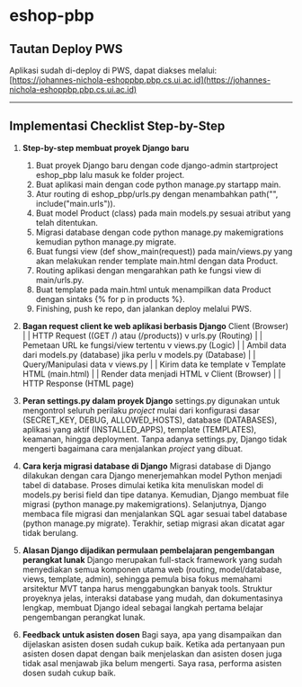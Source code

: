 # eshop-pbp

## Tautan Deploy PWS
Aplikasi sudah di-deploy di PWS, dapat diakses melalui:  
[https://johannes-nichola-eshoppbp.pbp.cs.ui.ac.id](https://johannes-nichola-eshoppbp.pbp.cs.ui.ac.id)

---

## Implementasi Checklist Step-by-Step

1. **Step-by-step membuat proyek Django baru**
    1. Buat proyek Django baru dengan code django-admin startproject eshop_pbp lalu masuk ke folder project.
    2. Buat aplikasi main dengan code python manage.py startapp main.
    3. Atur routing di eshop_pbp/urls.py dengan menambahkan path("", include("main.urls")).
    4. Buat model Product (class) pada main models.py sesuai atribut yang telah ditentukan.
    5. Migrasi database dengan code python manage.py makemigrations kemudian python manage.py migrate.
    6. Buat fungsi view (def show_main(request)) pada main/views.py yang akan melakukan render template main.html dengan data Product.
    7. Routing aplikasi dengan mengarahkan path ke fungsi view di main/urls.py.
    8. Buat template pada main.html untuk menampilkan data Product dengan sintaks {% for p in products %}.
    9. Finishing, push ke repo, dan jalankan deploy melalui PWS.

2. **Bagan request client ke web aplikasi berbasis Django** 
    Client (Browser)
        |
        | HTTP Request ((GET /) atau (/products))
        v
    urls.py (Routing)
        |
        | Pemetaan URL ke fungsi/view tertentu
        v
    views.py (Logic)
        |
        | Ambil data dari models.py (database) jika perlu
        v
    models.py (Database)
        |
        | Query/Manipulasi data
        v
    views.py
        |
        | Kirim data ke template
        v
    Template HTML (main.html)
        |
        | Render data menjadi HTML
        v
    Client (Browser)
        |
        | HTTP Response (HTML page)

3. **Peran settings.py dalam proyek Django**
    settings.py digunakan untuk mengontrol seluruh perilaku *project* mulai dari konfigurasi dasar (SECRET_KEY, DEBUG, ALLOWED_HOSTS), database (DATABASES), aplikasi yang aktif (INSTALLED_APPS), template (TEMPLATES), keamanan, hingga deployment. Tanpa adanya settings.py, Django tidak mengerti bagaimana cara menjalankan *project* yang dibuat.

4. **Cara kerja migrasi database di Django**
    Migrasi database di Django dilakukan dengan cara Django menerjemahkan model Python menjadi tabel di database. Proses dimulai ketika kita menuliskan model di models.py berisi field dan tipe datanya. Kemudian, Django membuat file migrasi (python manage.py makemigrations). Selanjutnya, Django membaca file migrasi dan menjalankan SQL agar sesuai tabel database (python manage.py migrate). Terakhir, setiap migrasi akan dicatat agar tidak berulang.

5. **Alasan Django dijadikan permulaan pembelajaran pengembangan perangkat lunak**
    Django merupakan full-stack framework yang sudah menyediakan semua komponen utama web (routing, model/database, views, template, admin), sehingga pemula bisa fokus memahami arsitektur MVT tanpa harus menggabungkan banyak tools. Struktur proyeknya jelas, interaksi database yang mudah, dan dokumentasinya lengkap, membuat Django ideal sebagai langkah pertama belajar pengembangan perangkat lunak.

6. **Feedback untuk asisten dosen**
    Bagi saya, apa yang disampaikan dan dijelaskan asisten dosen sudah cukup baik. Ketika ada pertanyaan pun asisten dosen dapat dengan baik menjelaskan dan asisten dosen juga tidak asal menjawab jika belum mengerti. Saya rasa, performa asisten dosen sudah cukup baik.